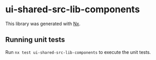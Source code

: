 # ui-shared-src-lib-components

This library was generated with [Nx](https://nx.dev).

## Running unit tests

Run `nx test ui-shared-src-lib-components` to execute the unit tests.
